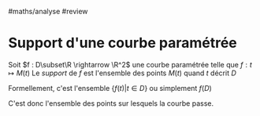 #maths/analyse #review 
# Support d'une courbe paramétrée

Soit $f : D\subset\R \rightarrow \R^2$ une courbe paramétrée telle que $f: t\mapsto M(t)$
Le _support_ de $f$ est l'ensemble des points $M(t)$ quand $t$ décrit $D$

Formellement, c'est l'ensemble $\{f(t) | t\in D\}$ ou simplement $f(D)$

C'est donc l'ensemble des points sur lesquels la courbe passe.
